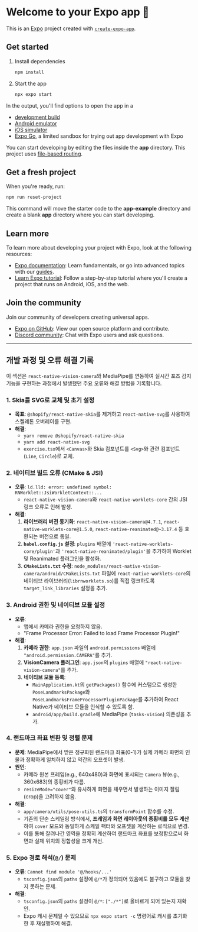 # Welcome to your Expo app 👋

This is an [Expo](https://expo.dev) project created with [`create-expo-app`](https://www.npmjs.com/package/create-expo-app).

## Get started

1. Install dependencies

   ```bash
   npm install
   ```

2. Start the app

   ```bash
   npx expo start
   ```

In the output, you'll find options to open the app in a

- [development build](https://docs.expo.dev/develop/development-builds/introduction/)
- [Android emulator](https://docs.expo.dev/workflow/android-studio-emulator/)
- [iOS simulator](https://docs.expo.dev/workflow/ios-simulator/)
- [Expo Go](https://expo.dev/go), a limited sandbox for trying out app development with Expo

You can start developing by editing the files inside the **app** directory. This project uses [file-based routing](https://docs.expo.dev/router/introduction).

## Get a fresh project

When you're ready, run:

```bash
npm run reset-project
```

This command will move the starter code to the **app-example** directory and create a blank **app** directory where you can start developing.

## Learn more

To learn more about developing your project with Expo, look at the following resources:

- [Expo documentation](https://docs.expo.dev/): Learn fundamentals, or go into advanced topics with our [guides](https://docs.expo.dev/guides).
- [Learn Expo tutorial](https://docs.expo.dev/tutorial/introduction/): Follow a step-by-step tutorial where you'll create a project that runs on Android, iOS, and the web.

## Join the community

Join our community of developers creating universal apps.

- [Expo on GitHub](https://github.com/expo/expo): View our open source platform and contribute.
- [Discord community](https://chat.expo.dev): Chat with Expo users and ask questions.

---

## 개발 과정 및 오류 해결 기록

이 섹션은 `react-native-vision-camera`와 MediaPipe를 연동하여 실시간 포즈 감지 기능을 구현하는 과정에서 발생했던 주요 오류와 해결 방법을 기록합니다.

### 1. Skia를 SVG로 교체 및 초기 설정

- **목표**: `@shopify/react-native-skia`를 제거하고 `react-native-svg`를 사용하여 스켈레톤 오버레이를 구현.
- **해결**:
    - `yarn remove @shopify/react-native-skia`
    - `yarn add react-native-svg`
    - `exercise.tsx`에서 `<Canvas>`와 Skia 컴포넌트를 `<Svg>`와 관련 컴포넌트(`Line`, `Circle`)로 교체.

### 2. 네이티브 빌드 오류 (CMake & JSI)

- **오류**: `ld.lld: error: undefined symbol: RNWorklet::JsiWorkletContext::...`
    - `react-native-vision-camera`와 `react-native-worklets-core` 간의 JSI 링크 오류로 인해 발생.
- **해결**:
    1.  **라이브러리 버전 동기화**: `react-native-vision-camera@4.7.1`, `react-native-worklets-core@1.5.0`, `react-native-reanimated@~3.17.4` 등 호환되는 버전으로 통일.
    2.  **`babel.config.js` 설정**: `plugins` 배열에 `'react-native-worklets-core/plugin'`과 `'react-native-reanimated/plugin'`을 추가하여 Worklet 및 Reanimated 플러그인을 활성화.
    3.  **`CMakeLists.txt` 수정**: `node_modules/react-native-vision-camera/android/CMakeLists.txt` 파일에 `react-native-worklets-core`의 네이티브 라이브러리(`librnworklets.so`)를 직접 링크하도록 `target_link_libraries` 설정을 추가.

### 3. Android 권한 및 네이티브 모듈 설정

- **오류**:
    - 앱에서 카메라 권한을 요청하지 않음.
    - "Frame Processor Error: Failed to load Frame Processor Plugin!"
- **해결**:
    1.  **카메라 권한**: `app.json` 파일의 `android.permissions` 배열에 `"android.permission.CAMERA"`를 추가.
    2.  **VisionCamera 플러그인**: `app.json`의 `plugins` 배열에 `"react-native-vision-camera"`를 추가.
    3.  **네이티브 모듈 등록**:
        - `MainApplication.kt`의 `getPackages()` 함수에 커스텀으로 생성한 `PoseLandmarksPackage`와 `PoseLandmarksFrameProcessorPluginPackage`를 추가하여 React Native가 네이티브 모듈을 인식할 수 있도록 함.
        - `android/app/build.gradle`에 MediaPipe (`tasks-vision`) 의존성을 추가.

### 4. 랜드마크 좌표 변환 및 정렬 문제

- **문제**: MediaPipe에서 받은 정규화된 랜드마크 좌표(0-1)가 실제 카메라 화면의 인물과 정확하게 일치하지 않고 약간의 오프셋이 발생.
- **원인**:
    - 카메라 원본 프레임(e.g., 640x480)과 화면에 표시되는 `Camera` 뷰(e.g., 360x683)의 종횡비가 다름.
    - `resizeMode="cover"`와 유사하게 화면을 채우면서 발생하는 이미지 잘림(crop)을 고려하지 않음.
- **해결**:
    - `app/camera/utils/pose-utils.ts`의 `transformPoint` 함수를 수정.
    - 기존의 단순 스케일링 방식에서, **프레임과 화면 레이아웃의 종횡비를 모두 계산**하여 `cover` 모드와 동일하게 스케일 팩터와 오프셋을 계산하는 로직으로 변경.
    - 이를 통해 잘려나간 영역을 정확히 계산하여 랜드마크 좌표를 보정함으로써 화면과 실제 위치의 정합성을 크게 개선.

### 5. Expo 경로 해석(`@/`) 문제

- **오류**: `Cannot find module '@/hooks/...'`
    - `tsconfig.json`의 `paths` 설정에 `@/*`가 정의되어 있음에도 불구하고 모듈을 찾지 못하는 문제.
- **해결**:
    - `tsconfig.json`의 `paths` 설정이 `@/*`: `["./*"]`로 올바르게 되어 있는지 재확인.
    - Expo 캐시 문제일 수 있으므로 `npx expo start -c` 명령어로 캐시를 초기화한 후 재실행하여 해결.
